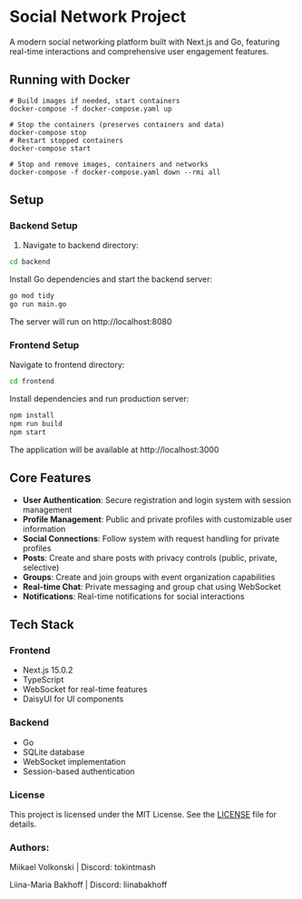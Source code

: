 # Social Network Project

A modern social networking platform built with Next.js and Go, featuring real-time interactions and comprehensive user engagement features.

## Running with Docker

```
# Build images if needed, start containers
docker-compose -f docker-compose.yaml up

# Stop the containers (preserves containers and data)
docker-compose stop
# Restart stopped containers
docker-compose start

# Stop and remove images, containers and networks
docker-compose -f docker-compose.yaml down --rmi all
```

## Setup

### Backend Setup

1. Navigate to backend directory:

```bash
cd backend
```

Install Go dependencies and start the backend server:

```bash
go mod tidy
go run main.go
```

The server will run on http://localhost:8080

### Frontend Setup

Navigate to frontend directory:

```bash
cd frontend
```

Install dependencies and run production server:

```bash
npm install
npm run build
npm start
```

The application will be available at http://localhost:3000

## Core Features

-   **User Authentication**: Secure registration and login system with session management
-   **Profile Management**: Public and private profiles with customizable user information
-   **Social Connections**: Follow system with request handling for private profiles
-   **Posts**: Create and share posts with privacy controls (public, private, selective)
-   **Groups**: Create and join groups with event organization capabilities
-   **Real-time Chat**: Private messaging and group chat using WebSocket
-   **Notifications**: Real-time notifications for social interactions

## Tech Stack

### Frontend

-   Next.js 15.0.2
-   TypeScript
-   WebSocket for real-time features
-   DaisyUI for UI components

### Backend

-   Go
-   SQLite database
-   WebSocket implementation
-   Session-based authentication

### License

This project is licensed under the MIT License. See the [LICENSE](https://opensource.org/license/mit) file for details.

### Authors:

Miikael Volkonski | Discord: tokintmash

Liina-Maria Bakhoff | Discord: liinabakhoff
